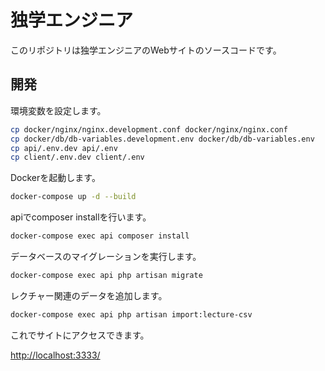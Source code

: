 # 独学エンジニア

このリポジトリは独学エンジニアのWebサイトのソースコードです。

## 開発

環境変数を設定します。

```bash
cp docker/nginx/nginx.development.conf docker/nginx/nginx.conf
cp docker/db/db-variables.development.env docker/db/db-variables.env
cp api/.env.dev api/.env
cp client/.env.dev client/.env
```

Dockerを起動します。

```bash
docker-compose up -d --build
```

apiでcomposer installを行います。

```bash
docker-compose exec api composer install
```

データベースのマイグレーションを実行します。

```bash
docker-compose exec api php artisan migrate
```

レクチャー関連のデータを追加します。

```bash
docker-compose exec api php artisan import:lecture-csv
```

これでサイトにアクセスできます。

[http://localhost:3333/](http://localhost:3333/)
